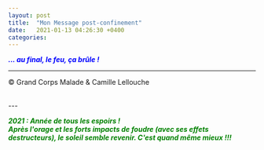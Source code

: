 ```yaml
---
layout: post
title:  "Mon Message post-confinement"
date:   2021-01-13 04:26:30 +0400
categories: 
---
```



<span style="color: blue">***... au final, le feu, ça brûle !***</span>
<br/>


---
&copy;  Grand Corps Malade & Camille Lellouche

<br>
---


<span style="color: green">***2021 : Année de tous les espoirs !***</span>
<br>
<span style="color: green">***Après l'orage et les forts impacts de foudre (avec ses effets destructeurs), le soleil semble revenir. C'est quand même mieux !!!***</span>